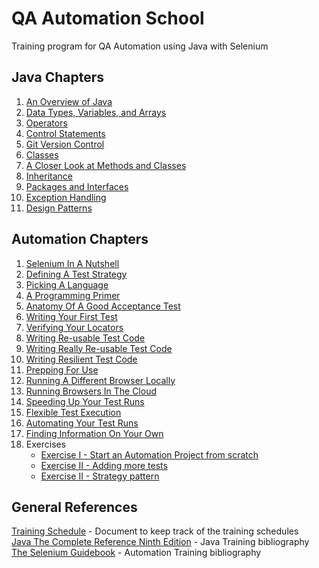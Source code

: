 # QA Automation School
Training program for QA Automation using Java with Selenium

## Java Chapters
1. [An Overview of Java](https://github.com/Nearsoft/automation-school/tree/master/Java-Chapters/Chapter-01)
2. [Data Types, Variables, and Arrays](https://github.com/Nearsoft/automation-school/tree/master/Java-Chapters/Chapter-02)
3. [Operators](https://github.com/Nearsoft/automation-school/tree/master/Java-Chapters/Chapter-03)
4. [Control Statements](https://github.com/Nearsoft/automation-school/tree/master/Java-Chapters/Chapter-04)
5. [Git Version Control](https://github.com/Nearsoft/automation-school/tree/master/Java-Chapters/Chapter-05)
6. [Classes](https://github.com/Nearsoft/automation-school/tree/master/Java-Chapters/Chapter-06)
7. [A Closer Look at Methods and Classes](https://github.com/Nearsoft/automation-school/tree/master/Java-Chapters/Chapter-07)
8. [Inheritance](https://github.com/Nearsoft/automation-school/tree/master/Java-Chapters/Chapter-08)
9. [Packages and Interfaces](https://github.com/Nearsoft/automation-school/tree/master/Java-Chapters/Chapter-09)
10. [Exception Handling](https://github.com/Nearsoft/automation-school/tree/master/Java-Chapters/Chapter-10)
11. [Design Patterns](https://github.com/Nearsoft/automation-school/tree/master/Java-Chapters/Chapter-11)

## Automation Chapters
1. [Selenium In A Nutshell](https://github.com/Nearsoft/automation-school/tree/master/Automation-Chapters/Chapter-01-07)
2. [Defining A Test Strategy](https://github.com/Nearsoft/automation-school/tree/master/Automation-Chapters/Chapter-01-07)
3. [Picking A Language](https://github.com/Nearsoft/automation-school/tree/master/Automation-Chapters/Chapter-01-07)
4. [A Programming Primer](https://github.com/Nearsoft/automation-school/tree/master/Automation-Chapters/Chapter-01-07)
5. [Anatomy Of A Good Acceptance Test](https://github.com/Nearsoft/automation-school/tree/master/Automation-Chapters/Chapter-01-07)
6. [Writing Your First Test](https://github.com/Nearsoft/automation-school/tree/master/Automation-Chapters/Chapter-01-07)
7. [Verifying Your Locators](https://github.com/Nearsoft/automation-school/tree/master/Automation-Chapters/Chapter-01-07)
8. [Writing Re-usable Test Code](https://github.com/Nearsoft/automation-school/tree/master/Automation-Chapters/Chapter-08-09)
9. [Writing Really Re-usable Test Code](https://github.com/Nearsoft/automation-school/tree/master/Automation-Chapters/Chapter-08-09)
10. [Writing Resilient Test Code](https://github.com/Nearsoft/automation-school/tree/master/Automation-Chapters/Chapter-10)  
11. [Prepping For Use](https://github.com/Nearsoft/automation-school/tree/master/Automation-Chapters/Chapter-11-17)
12. [Running A Different Browser Locally](https://github.com/Nearsoft/automation-school/tree/master/Automation-Chapters/Chapter-11-17)
13. [Running Browsers In The Cloud](https://github.com/Nearsoft/automation-school/tree/master/Automation-Chapters/Chapter-11-17)
14. [Speeding Up Your Test Runs](https://github.com/Nearsoft/automation-school/tree/master/Automation-Chapters/Chapter-11-17)
15. [Flexible Test Execution](https://github.com/Nearsoft/automation-school/tree/master/Automation-Chapters/Chapter-11-17)
16. [Automating Your Test Runs](https://github.com/Nearsoft/automation-school/tree/master/Automation-Chapters/Chapter-11-17)
17. [Finding Information On Your Own](https://github.com/Nearsoft/automation-school/tree/master/Automation-Chapters/Chapter-)  
18. Exercises
    - [Exercise I - Start an Automation Project from scratch](https://github.com/Nearsoft/automation-school/tree/master/Automation-Chapters/Exercises/Exercise-1)
    - [Exercise II - Adding more tests](https://github.com/Nearsoft/automation-school/tree/master/Automation-Chapters/Exercises/Exercise-1)
    - [Exercise II - Strategy pattern](https://github.com/Nearsoft/automation-school/tree/master/Automation-Chapters/Exercises/Exercise-1)

## General References
[Training Schedule](https://docs.google.com/spreadsheets/d/1OPPdPRM3FK0S1xqXxdGjRkXF7RHjl7KY2LUMjcHhdVs) - Document to keep track of the training schedules  
[Java The Complete Reference Ninth Edition](https://drive.google.com/file/d/0B7cdRbw_opBFOXllSHJlbWpvblk/view) - Java Training bibliography  
[The Selenium Guidebook](https://drive.google.com/file/d/13WnD9sf28OTdgZq31tV5uN7kl-R_9K9g/view) - Automation Training bibliography
